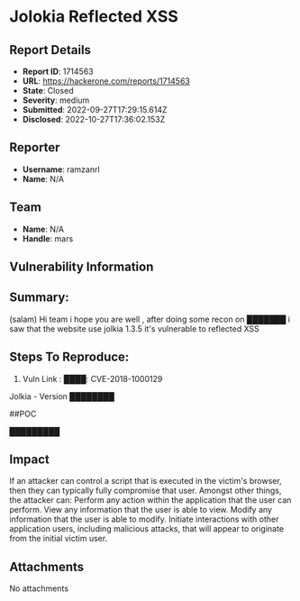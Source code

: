 # Jolokia Reflected XSS 

## Report Details
- **Report ID**: 1714563
- **URL**: https://hackerone.com/reports/1714563
- **State**: Closed
- **Severity**: medium
- **Submitted**: 2022-09-27T17:29:15.614Z
- **Disclosed**: 2022-10-27T17:36:02.153Z

## Reporter
- **Username**: ramzanrl
- **Name**: N/A

## Team
- **Name**: N/A
- **Handle**: mars

## Vulnerability Information
## Summary:

(salam)
Hi team i hope you are well , after doing some recon on ███████ i saw that the website use jolkia 1.3.5 it's vulnerable to reflected XSS  

## Steps To Reproduce:

  1. Vuln Link : ████:
CVE-2018-1000129

Jolkia - Version
████████


##POC 

█████████

## Impact

If an attacker can control a script that is executed in the victim's browser, then they can typically fully compromise that user. Amongst other things, the attacker can:
Perform any action within the application that the user can perform.
View any information that the user is able to view.
Modify any information that the user is able to modify.
Initiate interactions with other application users, including malicious attacks, that will appear to originate from the initial victim user.

## Attachments
No attachments
